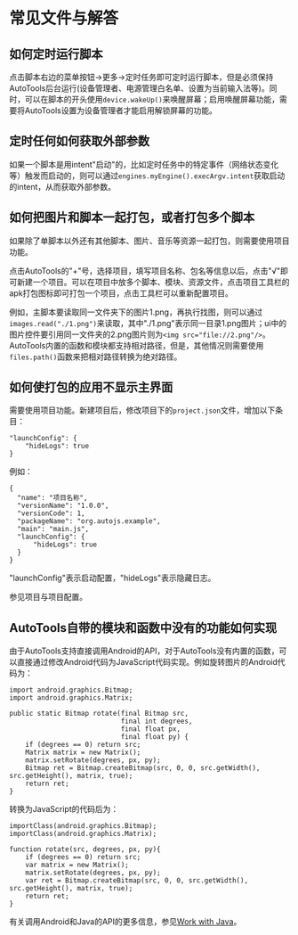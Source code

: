 # 常见文件与解答

## 如何定时运行脚本

点击脚本右边的菜单按钮->更多->定时任务即可定时运行脚本，但是必须保持AutoTools后台运行(设备管理者、电源管理白名单、设置为当前输入法等)。同时，可以在脚本的开头使用`device.wakeUp()`来唤醒屏幕；启用唤醒屏幕功能，需要将AutoTools设置为设备管理者才能启用解锁屏幕的功能。

## 定时任何如何获取外部参数

如果一个脚本是用intent"启动"的，比如定时任务中的特定事件（网络状态变化等）触发而启动的，则可以通过`engines.myEngine().execArgv.intent`获取启动的intent，从而获取外部参数。

## 如何把图片和脚本一起打包，或者打包多个脚本

如果除了单脚本以外还有其他脚本、图片、音乐等资源一起打包，则需要使用项目功能。

点击AutoTools的"+"号，选择项目，填写项目名称、包名等信息以后，点击"√"即可新建一个项目。可以在项目中放多个脚本、模块、资源文件，点击项目工具栏的apk打包图标即可打包一个项目，点击工具栏可以重新配置项目。

例如，主脚本要读取同一文件夹下的图片1.png，再执行找图，则可以通过`images.read("./1.png")`来读取，其中"./1.png"表示同一目录1.png图片；ui中的图片控件要引用同一文件夹的2.png图片则为`<img src="file://2.png"/>`。AutoTools内置的函数和模块都支持相对路径，但是，其他情况则需要使用`files.path()`函数来把相对路径转换为绝对路径。

## 如何使打包的应用不显示主界面

需要使用项目功能。新建项目后，修改项目下的`project.json`文件，增加以下条目：
```
"launchConfig": {
    "hideLogs": true
}
```

例如：

```
{
  "name": "项目名称",
  "versionName": "1.0.0",
  "versionCode": 1,
  "packageName": "org.autojs.example",
  "main": "main.js",
  "launchConfig": {
      "hideLogs": true
  }
}
```
"launchConfig"表示启动配置，"hideLogs"表示隐藏日志。

参见项目与项目配置。

## AutoTools自带的模块和函数中没有的功能如何实现

由于AutoTools支持直接调用Android的API，对于AutoTools没有内置的函数，可以直接通过修改Android代码为JavaScript代码实现。例如旋转图片的Android代码为：
```
import android.graphics.Bitmap;
import android.graphics.Matrix;

public static Bitmap rotate(final Bitmap src,
                            final int degrees,
                            final float px,
                            final float py) {
    if (degrees == 0) return src;
    Matrix matrix = new Matrix();
    matrix.setRotate(degrees, px, py);
    Bitmap ret = Bitmap.createBitmap(src, 0, 0, src.getWidth(), src.getHeight(), matrix, true);
    return ret;
}
```
转换为JavaScript的代码后为：
```
importClass(android.graphics.Bitmap);
importClass(android.graphics.Matrix);

function rotate(src, degrees, px, py){
    if (degrees == 0) return src;
    var matrix = new Matrix();
    matrix.setRotate(degrees, px, py);
    var ret = Bitmap.createBitmap(src, 0, 0, src.getWidth(), src.getHeight(), matrix, true);
    return ret;
}
```
有关调用Android和Java的API的更多信息，参见[Work with Java](https://developer.mozilla.org/zh-CN/docs/Mozilla/Projects/Rhino/Scripting_Java)。